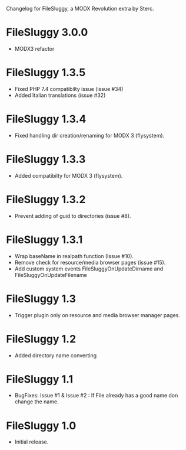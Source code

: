 Changelog for FileSluggy, a MODX Revolution extra by Sterc.

FileSluggy 3.0.0
==============
- MODX3 refactor

FileSluggy 1.3.5
==============
- Fixed PHP 7.4 compatibilty issue (issue #34)
- Added Italian translations (issue #32)

FileSluggy 1.3.4
==============
- Fixed handling dir creation/renaming for MODX 3 (flysystem).

FileSluggy 1.3.3
==============
- Added compatibilty for MODX 3 (flysystem).

FileSluggy 1.3.2
==============
- Prevent adding of guid to directories (issue #8).

FileSluggy 1.3.1
==============
- Wrap baseName in realpath function (Issue #10).
- Remove check for resource/media browser pages (issue #15).
- Add custom system events FileSluggyOnUpdateDirname and FileSluggyOnUpdateFilename

FileSluggy 1.3
==============
- Trigger plugin only on resource and media browser manager pages.

FileSluggy 1.2
==============
- Added directory name converting

FileSluggy 1.1
==============
- BugFixes: Issue #1 & Issue #2 :  If File already has a good name don change the name.

FileSluggy 1.0
==============
- Initial release.